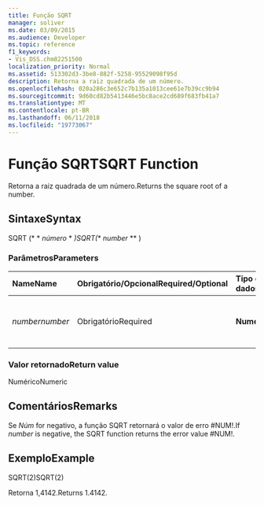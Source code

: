 ```yaml
---
title: Função SQRT
manager: soliver
ms.date: 03/09/2015
ms.audience: Developer
ms.topic: reference
f1_keywords:
- Vis_DSS.chm82251500
localization_priority: Normal
ms.assetid: 513302d3-3be8-882f-5258-95529098f95d
description: Retorna a raiz quadrada de um número.
ms.openlocfilehash: 020a286c3e652c7b135a1013cee61e7b39cc9b94
ms.sourcegitcommit: 9d60cd82b5413446e5bc8ace2cd689f683fb41a7
ms.translationtype: MT
ms.contentlocale: pt-BR
ms.lasthandoff: 06/11/2018
ms.locfileid: "19773067"
---
```

# <a name="sqrt-function"></a><span data-ttu-id="45d0b-103">Função SQRT</span><span class="sxs-lookup"><span data-stu-id="45d0b-103">SQRT Function</span></span>

<span data-ttu-id="45d0b-104">Retorna a raiz quadrada de um número.</span><span class="sxs-lookup"><span data-stu-id="45d0b-104">Returns the square root of a number.</span></span> 
  
## <a name="syntax"></a><span data-ttu-id="45d0b-105">Sintaxe</span><span class="sxs-lookup"><span data-stu-id="45d0b-105">Syntax</span></span>

<span data-ttu-id="45d0b-106">SQRT (* * *número* * *)</span><span class="sxs-lookup"><span data-stu-id="45d0b-106">SQRT(** *number* ** )</span></span> 
  
### <a name="parameters"></a><span data-ttu-id="45d0b-107">Parâmetros</span><span class="sxs-lookup"><span data-stu-id="45d0b-107">Parameters</span></span>

|<span data-ttu-id="45d0b-108">**Name**</span><span class="sxs-lookup"><span data-stu-id="45d0b-108">**Name**</span></span>|<span data-ttu-id="45d0b-109">**Obrigatório/Opcional**</span><span class="sxs-lookup"><span data-stu-id="45d0b-109">**Required/Optional**</span></span>|<span data-ttu-id="45d0b-110">**Tipo de dados**</span><span class="sxs-lookup"><span data-stu-id="45d0b-110">**Data Type**</span></span>|<span data-ttu-id="45d0b-111">**Descrição**</span><span class="sxs-lookup"><span data-stu-id="45d0b-111">**Description**</span></span>|
|:-----|:-----|:-----|:-----|
| <span data-ttu-id="45d0b-112">_number_</span><span class="sxs-lookup"><span data-stu-id="45d0b-112">_number_</span></span> <br/> |<span data-ttu-id="45d0b-113">Obrigatório</span><span class="sxs-lookup"><span data-stu-id="45d0b-113">Required</span></span>  <br/> |<span data-ttu-id="45d0b-114">**Numérico**</span><span class="sxs-lookup"><span data-stu-id="45d0b-114">**Numeric**</span></span> <br/> |<span data-ttu-id="45d0b-115">O número cuja raiz quadrada você deseja localizar.</span><span class="sxs-lookup"><span data-stu-id="45d0b-115">The number whose square root you want to find.</span></span>  <br/> |
   
### <a name="return-value"></a><span data-ttu-id="45d0b-116">Valor retornado</span><span class="sxs-lookup"><span data-stu-id="45d0b-116">Return value</span></span>

<span data-ttu-id="45d0b-117">Numérico</span><span class="sxs-lookup"><span data-stu-id="45d0b-117">Numeric</span></span>
  
## <a name="remarks"></a><span data-ttu-id="45d0b-118">Comentários</span><span class="sxs-lookup"><span data-stu-id="45d0b-118">Remarks</span></span>

<span data-ttu-id="45d0b-119">Se _Núm_ for negativo, a função SQRT retornará o valor de erro #NUM!.</span><span class="sxs-lookup"><span data-stu-id="45d0b-119">If  _number_ is negative, the SQRT function returns the error value #NUM!.</span></span> 
  
## <a name="example"></a><span data-ttu-id="45d0b-120">Exemplo</span><span class="sxs-lookup"><span data-stu-id="45d0b-120">Example</span></span>

<span data-ttu-id="45d0b-121">SQRT(2)</span><span class="sxs-lookup"><span data-stu-id="45d0b-121">SQRT(2)</span></span> 
  
<span data-ttu-id="45d0b-122">Retorna 1,4142.</span><span class="sxs-lookup"><span data-stu-id="45d0b-122">Returns 1.4142.</span></span> 
  

